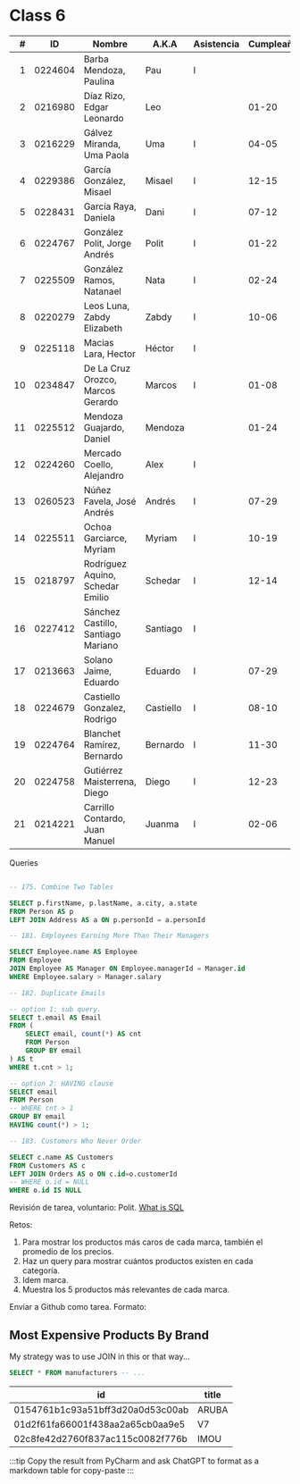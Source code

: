 Class 6
=======

|  # | ID      | Nombre                             | A.K.A     | Asistencia | Cumpleaños |
|---:|---------|------------------------------------|-----------|------------|------------|
|  1 | 0224604 | Barba Mendoza, Paulina             | Pau       | l          |            |
|  2 | 0216980 | Díaz Rizo, Edgar Leonardo          | Leo       |            | 01-20      | 
|  3 | 0216229 | Gálvez Miranda, Uma Paola          | Uma       | l          | 04-05      | 
|  4 | 0229386 | García González, Misael            | Misael    | l          | 12-15      |
|  5 | 0228431 | García Raya, Daniela               | Dani      | l          | 07-12      |
|  6 | 0224767 | González Polit, Jorge Andrés       | Polit     | l          | 01-22      | 
|  7 | 0225509 | González Ramos, Natanael           | Nata      | l          | 02-24      | 
|  8 | 0220279 | Leos Luna, Zabdy Elizabeth         | Zabdy     | l          | 10-06      |
|  9 | 0225118 | Macias Lara, Hector                | Héctor    | l          |            |
| 10 | 0234847 | De La Cruz Orozco, Marcos Gerardo  | Marcos    | l          | 01-08      |
| 11 | 0225512 | Mendoza Guajardo, Daniel           | Mendoza   |            | 01-24      |
| 12 | 0224260 | Mercado Coello, Alejandro          | Alex      | l          |            | 
| 13 | 0260523 | Núñez Favela, José Andrés          | Andrés    | l          | 07-29      |
| 14 | 0225511 | Ochoa Garciarce, Myriam            | Myriam    | l          | 10-19      | 
| 15 | 0218797 | Rodríguez Aquino, Schedar Emilio   | Schedar   | l          | 12-14      | 
| 16 | 0227412 | Sánchez Castillo, Santiago Mariano | Santiago  | l          |            |
| 17 | 0213663 | Solano Jaime, Eduardo              | Eduardo   | l          | 07-29      |
| 18 | 0224679 | Castiello Gonzalez, Rodrigo        | Castiello | l          | 08-10      |
| 19 | 0224764 | Blanchet Ramírez, Bernardo         | Bernardo  | l          | 11-30      |
| 20 | 0224758 | Gutiérrez Maisterrena, Diego       | Diego     | l          | 12-23      |
| 21 | 0214221 | Carrillo Contardo, Juan Manuel     | Juanma    | l          | 02-06      |

Queries

```sql

-- 175. Combine Two Tables

SELECT p.firstName, p.lastName, a.city, a.state
FROM Person AS p
LEFT JOIN Address AS a ON p.personId = a.personId

-- 181. Employees Earning More Than Their Managers

SELECT Employee.name AS Employee
FROM Employee
JOIN Employee AS Manager ON Employee.managerId = Manager.id
WHERE Employee.salary > Manager.salary

-- 182. Duplicate Emails

-- option 1: sub query.
SELECT t.email AS Email
FROM (
    SELECT email, count(*) AS cnt
    FROM Person
    GROUP BY email
) AS t
WHERE t.cnt > 1;

-- option 2: HAVING clause
SELECT email
FROM Person
-- WHERE cnt > 1
GROUP BY email
HAVING count(*) > 1;

-- 183. Customers Who Never Order

SELECT c.name AS Customers
FROM Customers AS c
LEFT JOIN Orders AS o ON c.id=o.customerId
-- WHERE o.id = NULL
WHERE o.id IS NULL
```

Revisión de tarea, voluntario: Polit.
[What is SQL](polit-what-is-sql.md)

Retos:

1. Para mostrar los productos más caros de cada marca,
   también el promedio de los precios.
2. Haz un query para mostrar cuántos productos existen en cada categoría.
3. Idem marca.
4. Muestra los 5 productos más relevantes de cada marca.

Enviar a Github como tarea. Formato:

Most Expensive Products By Brand
--------------------------------

My strategy was to use JOIN in this or that way...

```sql
SELECT * FROM manufacturers -- ...
```

| id                               | title |
|----------------------------------|-------|
| 0154761b1c93a51bff3d20a0d53c00ab | ARUBA |
| 01d2f61fa66001f438aa2a65cb0aa9e5 | V7    |
| 02c8fe42d2760f837ac115c0082f776b | IMOU  |

:::tip
Copy the result from PyCharm and ask ChatGPT to format as a markdown table
for copy-paste
:::
